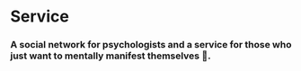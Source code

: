 # Service

### A social network for psychologists and a service for those who just want to mentally manifest themselves 🧠.
